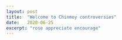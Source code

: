 ```yaml
---
layout: post
title:  "Welcome to Chinmoy controversies"
date:   2020-06-25
excerpt: "rose appreciate encourage"
---
```

